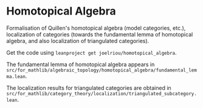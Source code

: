 # Homotopical Algebra

Formalisation of Quillen's homotopical algebra (model categories, etc.), localization of categories (towards the fundamental lemma of homotopical algebra, and also localization of triangulated categories).

Get the code using `leanproject get joelriou/homotopical_algebra`.

The fundamental lemma of homotopical algebra appears in `src/for_mathlib/algebraic_topology/homotopical_algebra/fundamental_lemma.lean`.

The localization results for triangulated categories are obtained in `src/for_mathlib/category_theory/localization/triangulated_subcategory.lean`.
